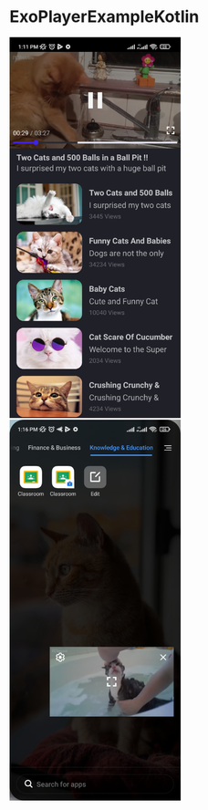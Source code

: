 # ExoPlayerExampleKotlin
<img src="https://raw.githubusercontent.com/tonmoym2mx/ExoPlayerExampleKotlin/master/Screenshot/Screenshot1.jpg" width="300"/>
<img src="https://raw.githubusercontent.com/tonmoym2mx/ExoPlayerExampleKotlin/master/Screenshot/Screenshot2.jpg" width="300"/>

